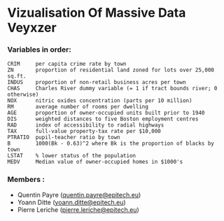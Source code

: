 # Vizualisation Of Massive Data Veyxzer

### Variables in order:

```
CRIM     per capita crime rate by town
ZN       proportion of residential land zoned for lots over 25,000 sq.ft.
INDUS    proportion of non-retail business acres per town
CHAS     Charles River dummy variable (= 1 if tract bounds river; 0 otherwise)
NOX      nitric oxides concentration (parts per 10 million)
RM       average number of rooms per dwelling
AGE      proportion of owner-occupied units built prior to 1940
DIS      weighted distances to five Boston employment centres
RAD      index of accessibility to radial highways
TAX      full-value property-tax rate per $10,000
PTRATIO  pupil-teacher ratio by town
B        1000(Bk - 0.63)^2 where Bk is the proportion of blacks by town
LSTAT    % lower status of the population
MEDV     Median value of owner-occupied homes in $1000's
```

### Members :
- Quentin Payre (quentin.payre@epitech.eu)
- Yoann Ditte (yoann.ditte@epitech.eu)
- Pierre Leriche (pierre.leriche@epitech.eu)